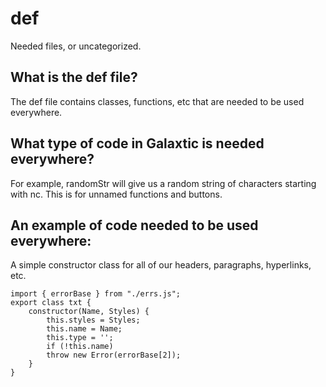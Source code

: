 # def
Needed files, or uncategorized.

## What is the def file?
The def file contains classes, functions, etc that are needed to be used everywhere.

## What type of code in Galaxtic is needed everywhere?
For example, randomStr will give us a random string of characters starting with nc. This is for unnamed functions and buttons.

## An example of code needed to be used everywhere:
A simple constructor class for all of our headers, paragraphs, hyperlinks, etc.

    import { errorBase } from "./errs.js";
    export class txt {
        constructor(Name, Styles) {
            this.styles = Styles;
            this.name = Name;
            this.type = '';
            if (!this.name)
            throw new Error(errorBase[2]);
        }
    }

